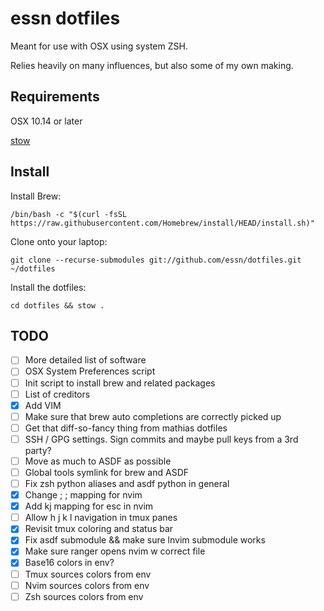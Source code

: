 essn dotfiles
===================

Meant for use with OSX using system ZSH.

Relies heavily on many influences, but also some of my own making.

Requirements
------------

OSX 10.14 or later

[stow](https://www.gnu.org/software/stow/)

Install
-------

Install Brew:

    /bin/bash -c "$(curl -fsSL https://raw.githubusercontent.com/Homebrew/install/HEAD/install.sh)"

Clone onto your laptop:

    git clone --recurse-submodules git://github.com/essn/dotfiles.git ~/dotfiles

Install the dotfiles:

    cd dotfiles && stow .

TODO
------

- [ ] More detailed list of software
- [ ] OSX System Preferences script
- [ ] Init script to install brew and related packages
- [ ] List of creditors
- [x] Add VIM
- [ ] Make sure that brew auto completions are correctly picked up
- [ ] Get that diff-so-fancy thing from mathias dotfiles
- [ ] SSH / GPG settings. Sign commits and maybe pull keys from a 3rd party?
- [ ] Move as much to ASDF as possible
- [ ] Global tools symlink for brew and ASDF
- [ ] Fix zsh python aliases and asdf python in general
- [x] Change ; ; mapping for nvim
- [x] Add kj mapping for esc in nvim
- [ ] Allow h j k l navigation in tmux panes
- [x] Revisit tmux coloring and status bar
- [x] Fix asdf submodule && make sure lnvim submodule works
- [x] Make sure ranger opens nvim w correct file
- [x] Base16 colors in env?
- [ ] Tmux sources colors from env
- [ ] Nvim sources colors from env
- [ ] Zsh sources colors from env
